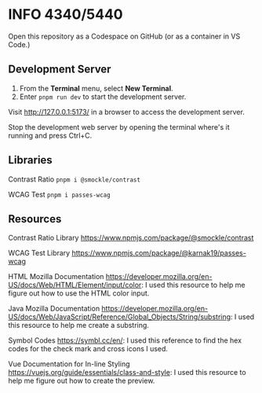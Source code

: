 # INFO 4340/5440

Open this repository as a Codespace on GitHub (or as a container in VS Code.)

## Development Server

1. From the **Terminal** menu, select **New Terminal**.
2. Enter `pnpm run dev` to start the development server.

Visit <http://127.0.0.1:5173/> in a browser to access the development server.

Stop the development web server by opening the terminal where's it running and press Ctrl+C.


## Libraries

Contrast Ratio
`pnpm i @smockle/contrast`

WCAG Test
`pnpm i passes-wcag`

## Resources

Contrast Ratio Library <https://www.npmjs.com/package/@smockle/contrast>

WCAG Test Library <https://www.npmjs.com/package/@karnak19/passes-wcag>

HTML Mozilla Documentation <https://developer.mozilla.org/en-US/docs/Web/HTML/Element/input/color>:
I used this resource to help me figure out how to use the HTML color input.

Java Mozilla Documentation <https://developer.mozilla.org/en-US/docs/Web/JavaScript/Reference/Global_Objects/String/substring>:
I used this resource to help me create a substring.

Symbol Codes <https://symbl.cc/en/>:
I used this reference to find the hex codes for the check mark and cross icons I used.

Vue Documentation for In-line Styling <https://vuejs.org/guide/essentials/class-and-style>:
I used this resource to help me figure out how to create the preview.
